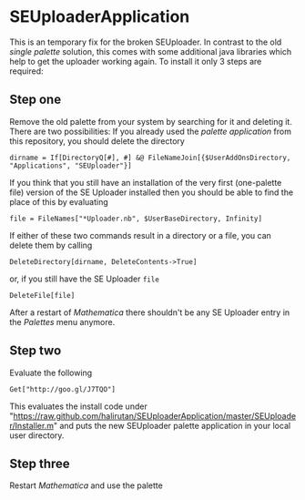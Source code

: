 SEUploaderApplication
=====================

This is an temporary fix for the broken SEUploader. In contrast to the old *single palette* solution, this comes
with some additional java libraries which help to get the uploader working again. To install it only 3 steps are
required:

## Step one

Remove the old palette from your system by searching for it and deleting it. There are two possibilities: 
If you already used the *palette application* from this repository, you should delete the directory

    dirname = If[DirectoryQ[#], #] &@ FileNameJoin[{$UserAddOnsDirectory, "Applications", "SEUploader"}]

If you think that you still have an installation of the very first (one-palette file) version of the SE Uploader installed
then you should be able to find the place of this by evaluating

    file = FileNames["*Uploader.nb", $UserBaseDirectory, Infinity]

If either of these two commands result in a directory or a file, you can delete them by calling

    DeleteDirectory[dirname, DeleteContents->True]
    
or, if you still have the SE Uploader `file`

    DeleteFile[file]

After a restart of *Mathematica* there shouldn't be any SE Uploader entry in the *Palettes* menu anymore.

## Step two

Evaluate the following

    Get["http://goo.gl/J7TQO"]

This evaluates the install code under "https://raw.github.com/halirutan/SEUploaderApplication/master/SEUploader/Installer.m"
and puts the new SEUploader palette application in your local user directory.

## Step three

Restart *Mathematica* and use the palette
